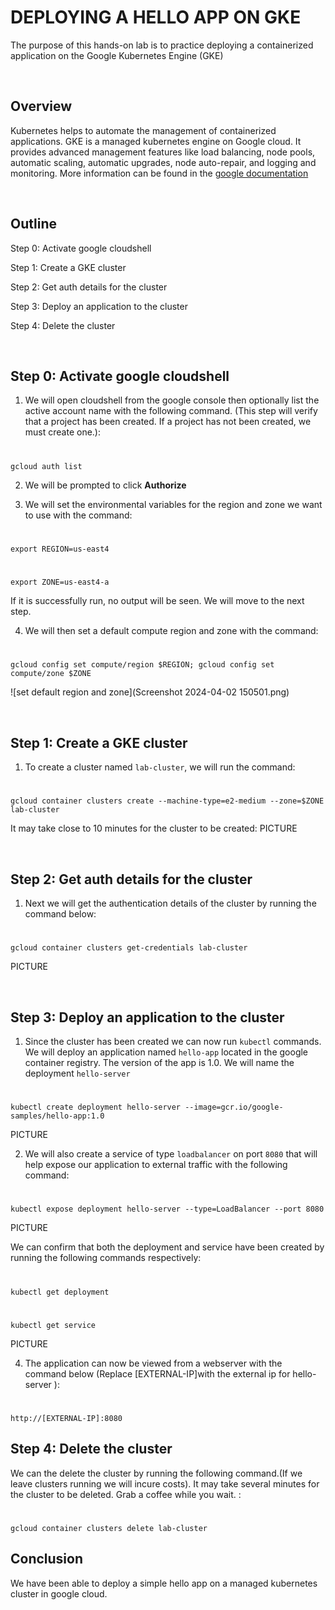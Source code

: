 # DEPLOYING A HELLO APP ON GKE

The purpose of this hands-on lab is to practice deploying a containerized application on the Google Kubernetes Engine (GKE)

&nbsp; 

## Overview
Kubernetes helps to automate the management of containerized applications. GKE is a managed kubernetes engine on Google cloud. It provides advanced management features like load balancing, node pools, automatic scaling, automatic upgrades, node auto-repair, and logging and monitoring.
More information can be found in the [google documentation](https://cloud.google.com/kubernetes-engine/docs/concepts/kubernetes-engine-overview)

&nbsp; 
## Outline
Step 0: Activate google cloudshell

Step 1: Create a GKE cluster

Step 2: Get auth details for the cluster

Step 3: Deploy an application to the cluster

Step 4: Delete the cluster


&nbsp; 
## Step 0: Activate google cloudshell

1. We will open cloudshell from the google console then optionally list the active account name with the following command. (This step will verify that a project has been created. If a project has not been created, we must create one.):
#
    gcloud auth list

2. We will be prompted to click **Authorize**


3. We will set the environmental variables for the region and zone we want to use with the command:
#
    export REGION=us-east4

#
    export ZONE=us-east4-a
If it is successfully run, no output will be seen. We will move to the next step.


4. We will then set a default compute region and zone with the command:

#
    gcloud config set compute/region $REGION; gcloud config set compute/zone $ZONE

![set default region and zone](Screenshot 2024-04-02 150501.png)

 &nbsp; 

## Step 1: Create a GKE cluster
1. To create a cluster named `lab-cluster`, we will run the command:

#
    gcloud container clusters create --machine-type=e2-medium --zone=$ZONE lab-cluster

It may take close to 10 minutes for the cluster to be created:
PICTURE



&nbsp; 
## Step 2: Get auth details for the cluster
1. Next we will get the authentication details of the cluster by running the command below:
#
    gcloud container clusters get-credentials lab-cluster

PICTURE

&nbsp; 
## Step 3: Deploy an application to the cluster
1. Since the cluster has been created we can now run `kubectl` commands.
We will deploy an application named `hello-app` located in the google container registry. The version of the app is 1.0. We will name the deployment `hello-server` 
#
    kubectl create deployment hello-server --image=gcr.io/google-samples/hello-app:1.0

PICTURE

2. We will also create a service of type `loadbalancer` on port `8080` that will help expose our application to external traffic with the following command:

#
    kubectl expose deployment hello-server --type=LoadBalancer --port 8080

PICTURE

We can confirm that both the deployment and service have been created by running the following commands respectively:
#
    kubectl get deployment

#
    kubectl get service

PICTURE

4. The application can now be viewed from a webserver with the command below (Replace [EXTERNAL-IP]with the external ip for hello-server ):
#
    http://[EXTERNAL-IP]:8080


## Step 4: Delete the cluster
We can the delete the cluster by running the following command.(If we leave clusters running we will incure costs). 
It may take several minutes for the cluster to be deleted. Grab a coffee while you wait. :
#
    gcloud container clusters delete lab-cluster

## Conclusion

We have been able to deploy a simple hello app on a managed kubernetes cluster in google cloud.
